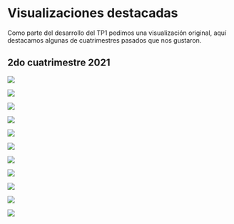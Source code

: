 # Visualizaciones destacadas

Como parte del desarrollo del TP1 pedimos una visualización original, aquí destacamos algunas de cuatrimestres pasados que nos gustaron.

## 2do cuatrimestre 2021

![](/visus/basura.png "")

![](/visus/f1_top_win_ratio.png "")

![](/visus/velocidades.png "")

![](/visus/videogames_tetris.png "")

![](/visus/mario_kart.png "")

![](/visus/dota_2.png "")

![](/visus/messi.png "")

![](/visus/record_messi.png "")

![](/visus/river_boca.png "")

![](/visus/titulos_1ra_division.png "")

![](/visus/turismo.png "")

